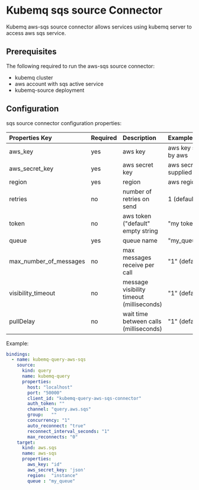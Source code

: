 # Kubemq sqs source Connector

Kubemq aws-sqs source connector allows services using kubemq server to access aws sqs service.

## Prerequisites
The following required to run the aws-sqs source connector:

- kubemq cluster
- aws account with sqs active service
- kubemq-source deployment

## Configuration

sqs source connector configuration properties:

| Properties Key                 | Required | Description                                                       | Example                     |
|:-------------------------------|:---------|:------------------------------------------------------------------|:----------------------------|
| aws_key                        | yes      | aws key                                                           | aws key supplied by aws         |
| aws_secret_key                 | yes      | aws secret key                                                    | aws secret key supplied by aws  |
| region                         | yes      | region                                                            | aws region                      |
| retries                        | no       | number of retries on send                                         | 1 (default 0)                   |
| token                          | no       | aws token ("default" empty string                                 | "my token"                      |
| queue                          | yes      | queue name                                                        | "my_queue_name"          |
| max_number_of_messages         | no       | max messages receive per call                                     | "1" (default 1)                      |
| visibility_timeout             | no       | message visibility timeout (milliseconds)                         | "1" (default 0)                      |
| pullDelay                      | no       | wait time between calls (milliseconds)                            | "1" (default 5)                      |
 

Example:

```yaml
bindings:
  - name: kubemq-query-aws-sqs
    source:
      kind: query
      name: kubemq-query
      properties:
        host: "localhost"
        port: "50000"
        client_id: "kubemq-query-aws-sqs-connector"
        auth_token: ""
        channel: "query.aws.sqs"
        group:   ""
        concurrency: "1"
        auto_reconnect: "true"
        reconnect_interval_seconds: "1"
        max_reconnects: "0"
    target:
      kind: aws.sqs
      name: aws-sqs
      properties:
        aws_key: "id"
        aws_secret_key: 'json'
        region:  "instance"
        queue : "my_queue"
```


